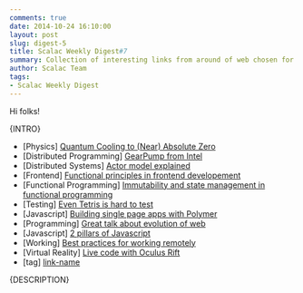 ```yaml
---
comments: true
date: 2014-10-24 16:10:00
layout: post
slug: digest-5
title: Scalac Weekly Digest#7
summary: Collection of interesting links from around of web chosen for you by Scalac team
author: Scalac Team
tags:
- Scalac Weekly Digest
---
```


Hi folks! 

{INTRO}

* \[Physics\] [Quantum Cooling to (Near) Absolute Zero](https://www.youtube.com/watch?v=7jT5rbE69ho) 
* \[Distributed Programming\] [GearPump from Intel](https://github.com/intel-hadoop/gearpump)
* \[Distributed Systems\] [Actor model explained](http://channel9.msdn.com/Shows/Going+Deep/Hewitt-Meijer-and-Szyperski-The-Actor-Model-everything-you-wanted-to-know-but-were-afraid-to-ask)
* \[Frontend\] [Functional principles in frontend developement](http://www.infoq.com/presentations/om-clojurescript-facebook-react)
* \[Functional Programming\] [Immutability and state management in functional programming](http://clojure.org/state)
* \[Testing\] [Even Tetris is hard to test](http://blog.jwhitham.org/2014/10/its-hard-to-test-software-even-simple.html)
* \[Javascript\] [Building single page apps with Polymer](https://www.polymer-project.org/articles/spa.html)
* \[Programming\] [Great talk about evolution of web](https://www.youtube.com/watch?v=FZYrlKbkLe8)
* \[Javascript\] [2 pillars of Javascript](https://medium.com/javascript-scene/the-two-pillars-of-javascript-ee6f3281e7f3)
* \[Working\] [Best practices for working remotely](http://www.drdobbs.com/tools/7-best-practices-for-being-a-successful/240169183)
* \[Virtual Reality\] [Live code with Oculus Rift](https://www.youtube.com/watch?v=db-7J5OaSag)
* \[tag\] [link-name](link)

{DESCRIPTION}



